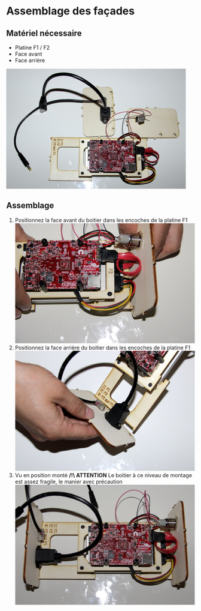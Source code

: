 # Assemblage des façades

## Matériel nécessaire

* Platine F1 / F2 
* Face avant
* Face arrière 

![](../assets/_MG_5314.JPG)

## Assemblage

1. Positionnez la face avant du boitier dans les encoches de la platine F1  
   ![](../assets/_MG_5315.JPG)  
2. Positionnez la face arrière du boitier dans les encoches de la platine F1  
   ![](../assets/_MG_5319.JPG)  
3. Vu en position monté 
   **/!\ ATTENTION** Le boitier à ce niveau de montage est assez fragile, le manier avec précaution  
   ![](../assets/_MG_5320.JPG)  




